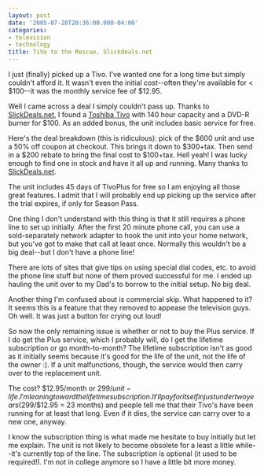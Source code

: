 ```yaml
---
layout: post
date: '2005-07-28T20:36:00.000-04:00'
categories:
- television
- technology
title: TiVo to the Rescue, Slickdeals.net
---
```


I just (finally) picked up a Tivo. I've wanted one for a long time but simply couldn't afford it. It wasn't even the initial cost--often they're available for < $100--it was the monthly service fee of $12.95. 

Well I came across a deal I simply couldn't pass up. Thanks to [SlickDeals.net](http://www.slickdeals.net), I found a [Toshiba Tivo](http://www.tacp.toshiba.com/dvr/product.asp?model=rs-tx20) with 140 hour capacity and a DVD-R burner for $100. As an added bonus, the unit includes basic service for free. 

Here's the deal breakdown (this is ridiculous): pick of the $600 unit and use a 50% off coupon at checkout. This brings it down to $300+tax. Then send in a $200 rebate to bring the final cost to $100+tax. Hell yeah! I was lucky enough to find one in stock and have it all up and running. Many thanks to [SlickDeals.net](http://www.slickdeals.net).

The unit includes 45 days of TivoPlus for free so I am enjoying all those great features. I admit that I will probably end up picking up the service after the trial expires, if only for Season Pass.

One thing I don't understand with this thing is that it still requires a phone line to set up initially. After the first 20 minute phone call, you can use a sold-separately network adapter to hook the unit into your home network, but you've got to make that call at least once. Normally this wouldn't be a big deal--but I don't have a phone line!

There are lots of sites that give tips on using special dial codes, etc. to avoid the phone line stuff but none of them proved successful for me. I ended up hauling the unit over to my Dad's to borrow to the initial setup. No big deal.

Another thing I'm confused about is commercial skip. What happened to it? It seems this is a feature that they removed to appease the television guys. Oh well. It was just a button for crying out loud!

So now the only remaining issue is whether or not to buy the Plus service. If I do get the Plus service, which I probably will, do I get the lifetime subscription or go month-to-month? The lifetime subscription isn't as good as it initially seems because it's good for the life of the unit, not the life of the owner :). If a unit malfunctions, though, the service would then carry over to the replacement unit.

The cost? $12.95/month or $299/unit-life. I'm leaning toward the lifetime subscription. It'll pay for itself in just under two years ($299/$12.95 = 23 months) and people tell me that their Tivo's have been running for at least that long. Even if it dies, the service can carry over to a new one, anyway.

I know the subscription thing is what made me hesitate to buy initially but let me explain. The unit is not likely to become obsolete for a least a little while--it's currently top of the line. The subscription is optional (it used to be required!). I'm not in college anymore so I have a little bit more money.